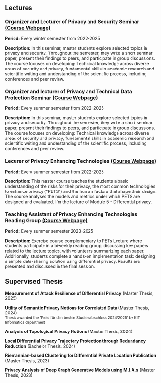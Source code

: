 ## Lectures
### Organizer and Lecturer of Privacy and Security Seminar <a href="https://ps.tm.kit.edu/english/139_1012.php" target="_blank" rel="noopener noreferrer">(Course Webpage)</a>

**Period:** Every winter semester from 2022-2025  

**Description:** In this seminar, master students explore selected topics in privacy and security. Throughout the semester, they write a short seminar paper, present their findings to peers, and participate in group discussions. The course focuses on developing: Technical knowledge across diverse areas of security and privacy, fundamental skills in academic research and scientific writing and understanding of the scientific process, including conferences and peer review.

###   Organizer and lecturer of Privacy and Technical Data Protection Seminar  <a href="https://ps.tm.kit.edu/139_965.php" target="_blank" rel="noopener noreferrer">(Course Webpage)</a>
**Period:** Every summer semester from 2022-2025  

**Description:** In this seminar, master students explore selected topics in privacy and security. Throughout the semester, they write a short seminar paper, present their findings to peers, and participate in group discussions. The course focuses on developing: Technical knowledge across diverse areas of security and privacy, fundamental skills in academic research and scientific writing and understanding of the scientific process, including conferences and peer review.

###  Lecurer of Privacy Enhancing Technologies  <a href="https://ps.tm.kit.edu/139_965.php" target="_blank" rel="noopener noreferrer">(Course Webpage)</a>
**Period:** Every summer semester from 2022-2025 

**Description:** This master course teaches the students a basic understanding of the risks for their privacy, the most common technologies to enhance privacy ("PETS") and the human factors that shape their design. The course analyses the models and metrics under which PETS are designed and evaluated. I'm the lecture of Module 5 - Differential privacy.

### Teaching Assistant of Privacy Enhancing Technologies Reading Group <a href="https://ps.tm.kit.edu/english/139_968.php" target="_blank" rel="noopener noreferrer">(Course Webpage)</a>
**Period:** Every summer semester 2023-2025

**Description:** Exercise course complementary to PETs Lecture where students participate in a biweekly reading group, discussing key papers related to the lecture topics, with volunteers summarizing each paper. Additionally, students complete a hands-on implementation task: designing a simple data-sharing solution using differential privacy. Results are presented and discussed in the final session.


## Supervised Thesis
 **Measurement of Attack Resilience of Differential Privacy** (Master Thesis, 2025)

 **Utility of Semantic Privacy Notions for Correlated Data** (Master Thesis, 2024)  
<span style="font-size: 12px;">Thesis awarded the 'Preis für den besten Studienabschluss 2024/2025' by KIT Informatics department</span>



**Analysis of Topological Privacy Notions** (Master Thesis, 2024)

 **Local Differential Privacy Trajectory Protection through Redundancy Reduction** (Bachelor Thesis,  2024)

**Riemannian-based Clustering for Differential Private Location Publication** (Master Thesis,  2023)

**Privacy Analysis of Deep Graph Generative Models using M.I.A.s** (Master Thesis,  2023)



